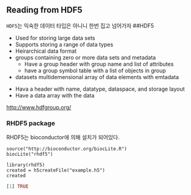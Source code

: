 ## Reading from HDF5
`HDF5`는 익숙한 데이터 타입은 아니니 한번 집고 넘어가자
##HDF5
* Used for storing large data sets
* Supports storing a range of data types
* Heirarchical data format
* groups containing zero or more data sets and metadata
    - Have a group header with group name and list of attributes
    - have a group symbol table with a list of objects in group
* datasets multidemensional array of data elements with emtadata
 - Hava a header with name, datatype, dataspace, and storage layout
 - Have a data array with the data

<u><http://www.hdfgroup.org/></u>


### RHDF5 package
RHDF5는 bioconductor에 의해 설치가 되어있다.

```{r}
source("http://bioconductor.org/biocLite.R")
biocLite("rhdf5")
```
```{r md-cars-scatter, message=FALSE, fig.width=7, fig.height=5}
library(rhdf5)
created = h5createFile("example.h5")
created
```
```R
[1] TRUE
```
